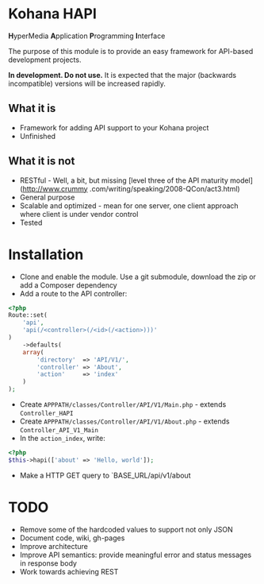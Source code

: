 # Kohana HAPI

**H**yperMedia **A**pplication **P**rogramming **I**nterface

The purpose of this module is to provide an easy framework for API-based development projects.

**In development. Do not use.** It is expected that the major (backwards incompatible) versions will be increased rapidly.

## What it is

* Framework for adding API support to your Kohana project
* Unfinished

## What it is not

* RESTful - Well, a bit, but missing [level three of the API maturity model](http://www.crummy
.com/writing/speaking/2008-QCon/act3.html)
* General purpose
* Scalable and optimized - mean for one server, one client approach where client is under vendor control
* Tested

# Installation

* Clone and enable the module. Use a git submodule, download the zip or add a Composer dependency
* Add a route to the API controller:

```php
<?php
Route::set(
	'api',
	'api(/<controller>(/<id>(/<action>)))'
)
	->defaults(
	array(
		'directory'  => 'API/V1/',
		'controller' => 'About',
		'action'     => 'index'
	)
);
```

* Create `APPPATH/classes/Controller/API/V1/Main.php` - extends `Controller_HAPI`
* Create `APPPATH/classes/Controller/API/V1/About.php` - extends `Controller_API_V1_Main`
* In the `action_index`, write:

```php
<?php
$this->hapi(['about' => 'Hello, world']);
```

* Make a HTTP GET query to `BASE_URL/api/v1/about

# TODO

* Remove some of the hardcoded values to support not only JSON
* Document code, wiki, gh-pages
* Improve architecture
* Improve API semantics: provide meaningful error and status messages in response body
* Work towards achieving REST